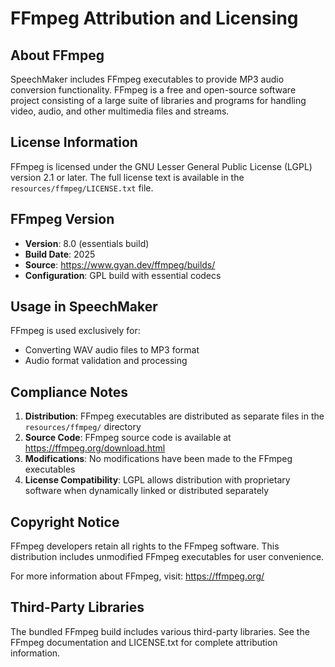 # FFmpeg Attribution and Licensing

## About FFmpeg

SpeechMaker includes FFmpeg executables to provide MP3 audio conversion functionality. FFmpeg is a free and open-source software project consisting of a large suite of libraries and programs for handling video, audio, and other multimedia files and streams.

## License Information

FFmpeg is licensed under the GNU Lesser General Public License (LGPL) version 2.1 or later. The full license text is available in the `resources/ffmpeg/LICENSE.txt` file.

## FFmpeg Version

- **Version**: 8.0 (essentials build)
- **Build Date**: 2025
- **Source**: https://www.gyan.dev/ffmpeg/builds/
- **Configuration**: GPL build with essential codecs

## Usage in SpeechMaker

FFmpeg is used exclusively for:
- Converting WAV audio files to MP3 format
- Audio format validation and processing

## Compliance Notes

1. **Distribution**: FFmpeg executables are distributed as separate files in the `resources/ffmpeg/` directory
2. **Source Code**: FFmpeg source code is available at https://ffmpeg.org/download.html
3. **Modifications**: No modifications have been made to the FFmpeg executables
4. **License Compatibility**: LGPL allows distribution with proprietary software when dynamically linked or distributed separately

## Copyright Notice

FFmpeg developers retain all rights to the FFmpeg software. This distribution includes unmodified FFmpeg executables for user convenience.

For more information about FFmpeg, visit: https://ffmpeg.org/

## Third-Party Libraries

The bundled FFmpeg build includes various third-party libraries. See the FFmpeg documentation and LICENSE.txt for complete attribution information.